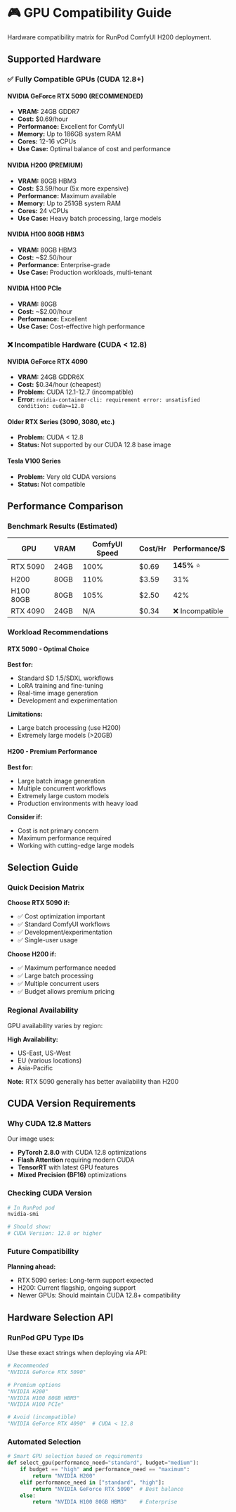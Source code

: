 # 🎮 GPU Compatibility Guide

Hardware compatibility matrix for RunPod ComfyUI H200 deployment.

## Supported Hardware

### ✅ Fully Compatible GPUs (CUDA 12.8+)

#### NVIDIA GeForce RTX 5090 (RECOMMENDED)
- **VRAM:** 24GB GDDR7
- **Cost:** $0.69/hour
- **Performance:** Excellent for ComfyUI
- **Memory:** Up to 186GB system RAM
- **Cores:** 12-16 vCPUs
- **Use Case:** Optimal balance of cost and performance

#### NVIDIA H200 (PREMIUM)
- **VRAM:** 80GB HBM3
- **Cost:** $3.59/hour (5x more expensive)
- **Performance:** Maximum available
- **Memory:** Up to 251GB system RAM  
- **Cores:** 24 vCPUs
- **Use Case:** Heavy batch processing, large models

#### NVIDIA H100 80GB HBM3
- **VRAM:** 80GB HBM3
- **Cost:** ~$2.50/hour
- **Performance:** Enterprise-grade
- **Use Case:** Production workloads, multi-tenant

#### NVIDIA H100 PCIe
- **VRAM:** 80GB
- **Cost:** ~$2.00/hour
- **Performance:** Excellent
- **Use Case:** Cost-effective high performance

### ❌ Incompatible Hardware (CUDA < 12.8)

#### NVIDIA GeForce RTX 4090
- **VRAM:** 24GB GDDR6X
- **Cost:** $0.34/hour (cheapest)
- **Problem:** CUDA 12.1-12.7 (incompatible)
- **Error:** `nvidia-container-cli: requirement error: unsatisfied condition: cuda>=12.8`

#### Older RTX Series (3090, 3080, etc.)
- **Problem:** CUDA < 12.8
- **Status:** Not supported by our CUDA 12.8 base image

#### Tesla V100 Series
- **Problem:** Very old CUDA versions
- **Status:** Not compatible

## Performance Comparison

### Benchmark Results (Estimated)

| GPU | VRAM | ComfyUI Speed | Cost/Hr | Performance/$ |
|-----|------|---------------|---------|---------------|
| RTX 5090 | 24GB | 100% | $0.69 | **145%** ⭐ |
| H200 | 80GB | 110% | $3.59 | 31% |
| H100 80GB | 80GB | 105% | $2.50 | 42% |
| RTX 4090 | 24GB | N/A | $0.34 | ❌ Incompatible |

### Workload Recommendations

#### RTX 5090 - Optimal Choice
**Best for:**
- Standard SD 1.5/SDXL workflows
- LoRA training and fine-tuning
- Real-time image generation
- Development and experimentation

**Limitations:**
- Large batch processing (use H200)
- Extremely large models (>20GB)

#### H200 - Premium Performance
**Best for:**
- Large batch image generation
- Multiple concurrent workflows
- Extremely large custom models
- Production environments with heavy load

**Consider if:**
- Cost is not primary concern
- Maximum performance required
- Working with cutting-edge large models

## Selection Guide

### Quick Decision Matrix

**Choose RTX 5090 if:**
- ✅ Cost optimization important
- ✅ Standard ComfyUI workflows
- ✅ Development/experimentation
- ✅ Single-user usage

**Choose H200 if:**
- ✅ Maximum performance needed
- ✅ Large batch processing
- ✅ Multiple concurrent users
- ✅ Budget allows premium pricing

### Regional Availability

GPU availability varies by region:

**High Availability:**
- US-East, US-West
- EU (various locations)
- Asia-Pacific

**Note:** RTX 5090 generally has better availability than H200

## CUDA Version Requirements

### Why CUDA 12.8 Matters

Our image uses:
- **PyTorch 2.8.0** with CUDA 12.8 optimizations
- **Flash Attention** requiring modern CUDA
- **TensorRT** with latest GPU features
- **Mixed Precision (BF16)** optimizations

### Checking CUDA Version

```bash
# In RunPod pod
nvidia-smi

# Should show:
# CUDA Version: 12.8 or higher
```

### Future Compatibility

**Planning ahead:**
- RTX 5090 series: Long-term support expected
- H200: Current flagship, ongoing support
- Newer GPUs: Should maintain CUDA 12.8+ compatibility

## Hardware Selection API

### RunPod GPU Type IDs

Use these exact strings when deploying via API:

```python
# Recommended
"NVIDIA GeForce RTX 5090"

# Premium options  
"NVIDIA H200"
"NVIDIA H100 80GB HBM3"
"NVIDIA H100 PCIe"

# Avoid (incompatible)
"NVIDIA GeForce RTX 4090"  # CUDA < 12.8
```

### Automated Selection

```python
# Smart GPU selection based on requirements
def select_gpu(performance_need="standard", budget="medium"):
    if budget == "high" and performance_need == "maximum":
        return "NVIDIA H200"
    elif performance_need in ["standard", "high"]:
        return "NVIDIA GeForce RTX 5090"  # Best balance
    else:
        return "NVIDIA H100 80GB HBM3"    # Enterprise
```
